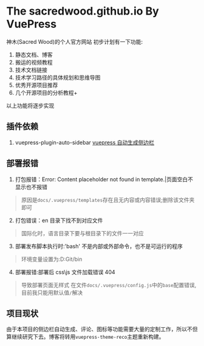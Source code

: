 # The sacredwood.github.io By VuePress

神木(Sacred Wood)的个人官方网站
初步计划有一下功能:

1. 静态文档、博客
2. 搬运的视频教程
3. 技术文档链接
4. 技术学习路径的具体规划和思维导图
5. 优秀开源项目推荐
6. 几个开源项目的分析教程+

以上功能将逐步实现

## 插件依赖

1. vuepress-plugin-auto-sidebar
   [vuepress 自动生成侧边栏](https://shanyuhai123.github.io/vuepress-plugin-auto-sidebar/)

## 部署报错

1. 打包报错：Error: Content placeholder not found in template.|页面空白不显示也不报错

> 原因是`docs/.vuepress/templates`存在且无内容或内容错误;删除该文件夹即可

2. 打包错误：en 目录下找不到对应文件

> 国际化时，语言目录下要与根目录下的文件一一对应

3. 部署发布脚本执行时:'bash' 不是内部或外部命令，也不是可运行的程序

> 环境变量设置为:D:Git/bin

4. 部署报错:部署后 css\js 文件加载错误 404

> 导致部署页面无样式
> 在文件`docs/.vuepress/config.js`中的`base`配置错误,目前我只能用默认值`/`解决

## 项目现状

由于本项目的侧边栏自动生成、评论、图标等功能需要大量的定制工作，所以不但算继续研究下去。博客将转用`vuepress-theme-reco`主题重新构建。
